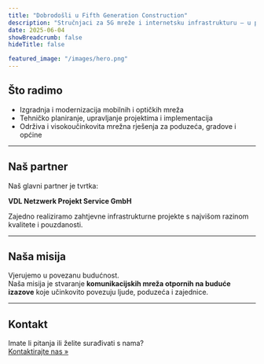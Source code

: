 ```yaml
---
title: "Dobrodošli u Fifth Generation Construction"
description: "Stručnjaci za 5G mreže i internetsku infrastrukturu – u partnerstvu s VDL Netzwerk Projekt Service GmbH"
date: 2025-06-04
showBreadcrumb: false
hideTitle: false

featured_image: "/images/hero.png"
---
```


## Što radimo

- Izgradnja i modernizacija mobilnih i optičkih mreža  
- Tehničko planiranje, upravljanje projektima i implementacija  
- Održiva i visokoučinkovita mrežna rješenja za poduzeća, gradove i općine  

---

## Naš partner

Naš glavni partner je tvrtka:

**VDL Netzwerk Projekt Service GmbH**

Zajedno realiziramo zahtjevne infrastrukturne projekte s najvišom razinom kvalitete i pouzdanosti.

---

## Naša misija

Vjerujemo u povezanu budućnost.  
Naša misija je stvaranje **komunikacijskih mreža otpornih na buduće izazove** koje učinkovito povezuju ljude, poduzeća i zajednice.

---

## Kontakt

Imate li pitanja ili želite surađivati s nama?  
[Kontaktirajte nas »](/contact/)
